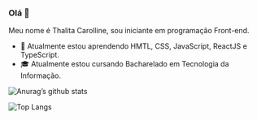 ### Olá 👋

Meu nome é Thalita Carolline, sou iniciante em programação Front-end.



- 🌱 Atualmente estou aprendendo HMTL, CSS, JavaScript, ReactJS e TypeScript.
- 🎓 Atualmente estou cursando Bacharelado em Tecnologia da Informação.




![Anurag’s github stats](https://github-readme-stats.vercel.app/api?username=ThalitaCarolline&show_icons=true&count_private=true&theme=dracula)




![Top Langs](https://github-readme-stats.vercel.app/api/top-langs/?username=ThalitaCarolline&layout=compact&theme=dracula)

